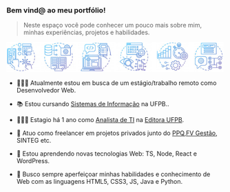 ### Bem vind@ ao meu portfólio!

> Neste espaço você pode conhecer um pouco mais sobre mim, minhas experiências, projetos e habilidades.

![ ](https://raw.githubusercontent.com/GhostDovahkiin/GhostDovahkiin/master/img/bar.png)

- 🕵🏻‍♂️ Atualmente estou em busca de um estágio/trabalho remoto como Desenvolvedor Web.

- 📚 Estou cursando [Sistemas de Informação](si.dcx.ufpb.br) na UFPB..

- 👨🏻‍💻 Estagio há 1 ano como [Analista de TI](https://github.com/Gwolner/csmo-ambulatorial) na [Editora UFPB](https://editora.ufpb.br).

- 🔬 Atuo como freelancer em projetos privados junto do [PPQ](https://ppq.com.br),[FV Gestão](https://fvgestao.com.br/), SINTEG etc.

- 🌱 Estou aprendendo novas tecnologias Web: TS, Node, React e WordPress.

- 🍁 Busco sempre aperfeiçoar minhas habilidades e conhecimento de Web com as linguagens HTML5, CSS3, JS, Java e Python.
